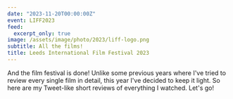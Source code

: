 ```yaml
---
date: "2023-11-20T00:00:00Z"
event: LIFF2023
feed:
  excerpt_only: true
image: /assets/image/photo/2023/liff-logo.png
subtitle: All the films!
title: Leeds International Film Festival 2023
---
```

 

And the film festival is done! Unlike some previous years where I've tried to review every single film in detail, this year I've decided to keep it light. So here are my Tweet-like short reviews of everything I watched. Let's go!